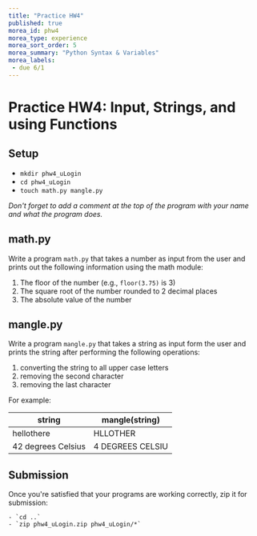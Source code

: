 ```yaml
---
title: "Practice HW4"
published: true
morea_id: phw4
morea_type: experience
morea_sort_order: 5
morea_summary: "Python Syntax & Variables"
morea_labels:
 - due 6/1
---
```

# Practice HW4: Input, Strings, and using Functions
<!--
{% include wod-times.html Rx="<10 min" Av="10-20 min" Sd="20-30 min" DNF="30+ min" %}-->

## Setup

  * `mkdir phw4_uLogin`
  * `cd phw4_uLogin`
  * `touch math.py mangle.py`

*Don't forget to add a comment at the top of the program with your name and what the program does.*

## math.py

Write a program `math.py` that takes a number as input from the user and prints out the following information using the math module:

  1. The floor of the number (e.g., `floor(3.75)` is 3)
  1. The square root of the number rounded to 2 decimal places <!-- factorial -->
  1. The absolute value of the number

## mangle.py

Write a program `mangle.py` that takes a string as input form the user and prints the string after performing the following operations:

  1. converting the string to all upper case letters
  1. removing the second character
  1. removing the last character
  
For example:

| **string** | **mangle(string)** |
|---|---|
| hellothere | HLLOTHER |
| 42 degrees Celsius | 4 DEGREES CELSIU | 

## Submission

Once you're satisfied that your programs are working correctly, zip it for submission:

    - `cd ..`
    - `zip phw4_uLogin.zip phw4_uLogin/*`


<!--

## Demonstration

Once you've finished doing the HW a single time, you can watch me do it:

{% include youtube.html id="NGK61X9ry9c" %}

{% include wod-warning.html %}
-->